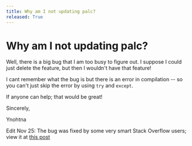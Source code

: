 ```yaml
---
title: Why am I not updating palc?
released: True
---
```

# Why am I not updating palc?

Well, there is a big bug that I am too busy to figure out. I suppose I could just delete the feature, but then I wouldn't have that feature!

I cant remember what the bug is but there is an error in compilation -- so you can't just skip the error by using `try` and `except`.

If anyone can help; that would be great!

Sincerely,

Ynohtna


Edit Nov 25: The bug was fixed by some very smart Stack Overflow users; view it at [this post](https://stackoverflow.com/questions/59033486/python-syntax-error-when-setting-variable)
